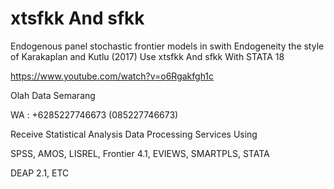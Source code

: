 # xtsfkk And sfkk
Endogenous panel stochastic frontier models in swith Endogeneity the style of Karakaplan and Kutlu (2017) Use xtsfkk And sfkk With STATA 18

https://www.youtube.com/watch?v=o6Rgakfgh1c

Olah Data Semarang

WA : +6285227746673 (085227746673)

Receive Statistical Analysis Data Processing Services Using

SPSS, AMOS, LISREL, Frontier 4.1, EVIEWS, SMARTPLS, STATA

DEAP 2.1, ETC
